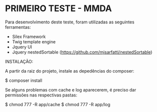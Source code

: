 PRIMEIRO TESTE - MMDA
===============

Para desenvolvimento deste teste, foram utilizadas as seguintes ferramentas:

- Silex Framework
- Twig template engine
- Jquery UI
- Jquery nestedSortable (https://github.com/mjsarfatti/nestedSortable)

INSTALAÇÃO:

A partir da raiz do projeto, instale as depedências do composer:

$ composer install

Se alguns problemas com cache e log aparecerem, é preciso dar permissões nas respectivas pastas:

$ chmod 777 -R app/cache
$ chmod 777 -R app/log

